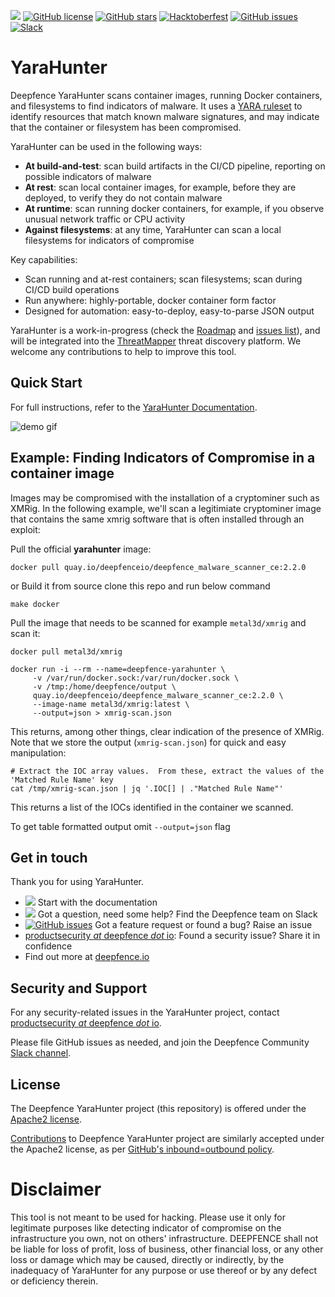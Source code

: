 [<img src="https://img.shields.io/badge/documentation-read-green">](https://docs.deepfence.io/yarahunter/)
[![GitHub license](https://img.shields.io/github/license/khulnasoft-lab/YaraHunter)](https://github.com/khulnasoft-lab/YaraHunter/blob/master/LICENSE)
[![GitHub stars](https://img.shields.io/github/stars/khulnasoft-lab/YaraHunter)](https://github.com/khulnasoft-lab/YaraHunter/stargazers)
[![Hacktoberfest](https://img.shields.io/github/hacktoberfest/2022/khulnasoft-lab/YaraHunter)](https://github.com/khulnasoft-lab/YaraHunter/issues)
[![GitHub issues](https://img.shields.io/github/issues/khulnasoft-lab/YaraHunter)](https://github.com/khulnasoft-lab/YaraHunter/issues)
[![Slack](https://img.shields.io/badge/slack-@deepfence-blue.svg?logo=slack)](https://join.slack.com/t/deepfence-community/shared_invite/zt-podmzle9-5X~qYx8wMaLt9bGWwkSdgQ)

# YaraHunter

Deepfence YaraHunter scans container images, running Docker containers, and filesystems to find indicators of malware. It uses a [YARA ruleset](https://github.com/deepfence/yara-rules) to identify resources that match known malware signatures, and may indicate that the container or filesystem has been compromised.

YaraHunter can be used in the following ways:

- **At build-and-test**: scan build artifacts in the CI/CD pipeline, reporting on possible indicators of malware
- **At rest**: scan local container images, for example, before they are deployed, to verify they do not contain malware
- **At runtime**: scan running docker containers, for example, if you observe unusual network traffic or CPU activity
- **Against filesystems**: at any time, YaraHunter can scan a local filesystems for indicators of compromise

Key capabilities:

- Scan running and at-rest containers; scan filesystems; scan during CI/CD build operations
- Run anywhere: highly-portable, docker container form factor
- Designed for automation: easy-to-deploy, easy-to-parse JSON output

YaraHunter is a work-in-progress (check the [Roadmap](https://github.com/khulnasoft-lab/YaraHunter/projects) and [issues list](issues)), and will be integrated into the [ThreatMapper](https://github.com/deepfence/ThreatMapper) threat discovery platform. We welcome any contributions to help to improve this tool.

## Quick Start

For full instructions, refer to the [YaraHunter Documentation](https://docs.deepfence.io/docs/yarahunter/).

![demo gif](demo.gif)

## Example: Finding Indicators of Compromise in a container image

Images may be compromised with the installation of a cryptominer such as XMRig. In the following example, we'll scan a legitimiate cryptominer image that contains the same xmrig software that is often installed through an exploit:

Pull the official **yarahunter** image:

```
docker pull quay.io/deepfenceio/deepfence_malware_scanner_ce:2.2.0
```

or Build it from source clone this repo and run below command
```
make docker
```

Pull the image that needs to be scanned for example `metal3d/xmrig` and scan it:

```
docker pull metal3d/xmrig

docker run -i --rm --name=deepfence-yarahunter \
     -v /var/run/docker.sock:/var/run/docker.sock \
     -v /tmp:/home/deepfence/output \
     quay.io/deepfenceio/deepfence_malware_scanner_ce:2.2.0 \
     --image-name metal3d/xmrig:latest \
     --output=json > xmrig-scan.json
```

This returns, among other things, clear indication of the presence of XMRig. Note that we store the output (`xmrig-scan.json`) for quick and easy manipulation:

```
# Extract the IOC array values.  From these, extract the values of the 'Matched Rule Name' key
cat /tmp/xmrig-scan.json | jq '.IOC[] | ."Matched Rule Name"'
```

This returns a list of the IOCs identified in the container we scanned.

To get table formatted output omit `--output=json` flag

## Get in touch

Thank you for using YaraHunter.

- [<img src="https://img.shields.io/badge/documentation-read-green">](https://docs.deepfence.io/docs/yarahunter/) Start with the documentation
- [<img src="https://img.shields.io/badge/slack-@deepfence-blue.svg?logo=slack">](https://join.slack.com/t/deepfence-community/shared_invite/zt-podmzle9-5X~qYx8wMaLt9bGWwkSdgQ) Got a question, need some help? Find the Deepfence team on Slack
- [![GitHub issues](https://img.shields.io/github/issues/khulnasoft-lab/YaraHunter)](https://github.com/khulnasoft-lab/YaraHunter/issues) Got a feature request or found a bug? Raise an issue
- [productsecurity _at_ deepfence _dot_ io](SECURITY.md): Found a security issue? Share it in confidence
- Find out more at [deepfence.io](https://deepfence.io/)

## Security and Support

For any security-related issues in the YaraHunter project, contact [productsecurity _at_ deepfence _dot_ io](SECURITY.md).

Please file GitHub issues as needed, and join the Deepfence Community [Slack channel](https://join.slack.com/t/deepfence-community/shared_invite/zt-podmzle9-5X~qYx8wMaLt9bGWwkSdgQ).

## License

The Deepfence YaraHunter project (this repository) is offered under the [Apache2 license](https://www.apache.org/licenses/LICENSE-2.0).

[Contributions](CONTRIBUTING.md) to Deepfence YaraHunter project are similarly accepted under the Apache2 license, as per [GitHub's inbound=outbound policy](https://docs.github.com/en/github/site-policy/github-terms-of-service#6-contributions-under-repository-license).

# Disclaimer

This tool is not meant to be used for hacking. Please use it only for legitimate purposes like detecting indicator of compromise on the infrastructure you own, not on others' infrastructure. DEEPFENCE shall not be liable for loss of profit, loss of business, other financial loss, or any other loss or damage which may be caused, directly or indirectly, by the inadequacy of YaraHunter for any purpose or use thereof or by any defect or deficiency therein.

